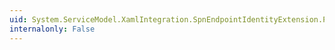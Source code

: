 ```yaml
---
uid: System.ServiceModel.XamlIntegration.SpnEndpointIdentityExtension.ProvideValue(System.IServiceProvider)
internalonly: False
---
```

